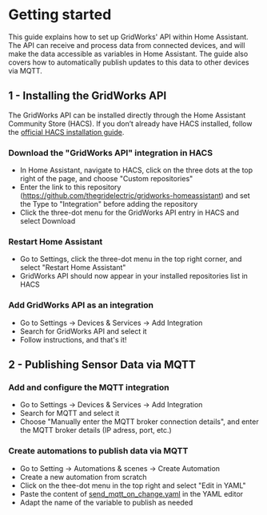 # Getting started

This guide explains how to set up GridWorks' API within Home Assistant. The API can receive and process data from connected devices, and will make the data accessible as variables in Home Assistant. The guide also covers how to automatically publish updates to this data to other devices via MQTT.

## 1 - Installing the GridWorks API

The GridWorks API can be installed directly through the Home Assistant Community Store (HACS). If you don’t already have HACS installed, follow the [official HACS installation guide](https://www.hacs.xyz/docs/use/).

### Download the "GridWorks API" integration in HACS
- In Home Assistant, navigate to HACS, click on the three dots at the top right of the page, and choose "Custom repositories"
- Enter the link to this repository (https://github.com/thegridelectric/gridworks-homeassistant) and set the Type to "Integration" before adding the repository
- Click the three-dot menu for the GridWorks API entry in HACS and select Download

### Restart Home Assistant
- Go to Settings, click the three-dot menu in the top right corner, and select "Restart Home Assistant"
- GridWorks API should now appear in your installed repositories list in HACS

### Add GridWorks API as an integration
- Go to Settings → Devices & Services → Add Integration
- Search for GridWorks API and select it
- Follow instructions, and that's it!

## 2 - Publishing Sensor Data via MQTT

### Add and configure the MQTT integration
- Go to Settings → Devices & Services → Add Integration
- Search for MQTT and select it
- Choose "Manually enter the MQTT broker connection details", and enter the MQTT broker details (IP adress, port, etc.)

### Create automations to publish data via MQTT

- Go to Setting → Automations & scenes → Create Automation
- Create a new automation from scratch
- Click on the thee-dot menu in the top right and select "Edit in YAML"
- Paste the content of [send_mqtt_on_change.yaml](https://github.com/thegridelectric/gridworks-homeassistant/blob/main/blueprints/automation/send_mqtt_on_change.yaml) in the YAML editor
- Adapt the name of the variable to publish as needed